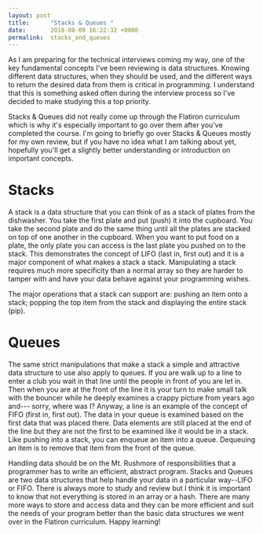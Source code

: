 ```yaml
---
layout: post
title:      "Stacks & Queues "
date:       2018-08-09 16:22:32 +0000
permalink:  stacks_and_queues
---
```



As I am preparing for the technical interviews coming my way, one of the key fundamental concepts I've been reviewing is data structures.  Knowing different data structures, when they should be used, and the different ways to return the desired data from them is critical in programming. I understand that this is something asked often during the interview process so I've decided to make studying this a top priority. 

Stacks & Queues did not really come up through the Flatiron curriculum which is why it's especially important to go over them after you've completed the course. I'm going to briefly go over Stacks & Queues mostly for my own review, but if you have no idea what I am talking about yet, hopefully you'll get a slightly better understanding or introduction on important concepts. 

# Stacks 
A stack is a data structure that you can think of as a stack of plates from the dishwasher. You take the first plate and put (push) it into the cupboard. You take the second plate and do the same thing until all the plates are stacked on top of one another in the cupboard. When you want to put food on a plate, the only plate you can access is the last plate you pushed on to the stack. This demonstrates the concept of LIFO (last in, first out) and it is a major component of what makes a stack a stack. Manipulating a stack requires much more specificity than a normal array so they are harder to tamper with and have your data behave against your programming wishes.

The major operations that a stack can support are: pushing an item onto a stack; popping the top item from the stack and displaying the entire stack (pip). 

# Queues
The same strict manipulations that make a stack a simple and attractive data structure to use also apply to queues. If you are walk up to a line to enter a club you wait in that line until the people in front of you are let in. Then when you are at the front of the line it is your turn to make small talk with the bouncer while he deeply examines a crappy picture from years ago and--- sorry, where was I? Anyway, a line is an example of the concept of FIFO (first in, first out). The data in your queue is examined based on the first data that was placed there. Data elements are still placed at the end of the line but they are not the first to be examined like it would be in a stack. Like pushing into a stack, you can enqueue an item into a queue. Dequeuing an item is to remove that item from the front of the queue. 



Handling data should be on the Mt. Rushmore of responsibilities that a programmer has to write an efficient, abstract program. Stacks and Queues are two data structures that help handle your data in a particular way--LIFO or FIFO. There is always more to study and review but I think it is important to know that not everything is stored in an array or a hash. There are many more ways to store and access data and they can be more efficient and suit the needs of your program better than the basic data structures we went over in the Flatiron curriculum. Happy learning!
